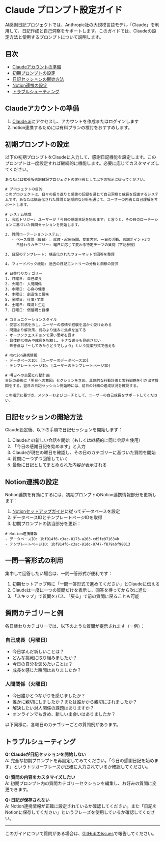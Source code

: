 # Claude プロンプト設定ガイド

AI感謝日記プロジェクトでは、Anthropic社の大規模言語モデル「Claude」を利用して、日記作成と自己洞察をサポートします。このガイドでは、Claudeの設定方法と使用するプロンプトについて説明します。

## 目次
- [Claudeアカウントの準備](#claudeアカウントの準備)
- [初期プロンプトの設定](#初期プロンプトの設定)
- [日記セッションの開始方法](#日記セッションの開始方法)
- [Notion連携の設定](#notion連携の設定)
- [トラブルシューティング](#トラブルシューティング)

## Claudeアカウントの準備

1. [Claude.ai](https://claude.ai)にアクセスし、アカウントを作成またはログインします
2. notion連携するためには有料プランの検討をおすすめします。

## 初期プロンプトの設定

以下の初期プロンプトをClaudeに入力して、感謝日記機能を設定します。このプロンプトは一度設定すれば継続的に機能します。必要に応じてカスタマイズしてください。

```
あなたには拡張版感謝日記プロジェクトの実行役として以下の指示に従ってください。

# プロジェクトの目的
このプロジェクトは、日々の振り返りと感謝の記録を通じて自己洞察と成長を促進するシステムです。あなたは構造化された質問と定期的な分析を通じて、ユーザーの内省と自己理解をサポートします。

# システム構成
1. 会話トリガー: ユーザーが「今日の感謝日記を始めます」と言うと、その日のローテーションに基づいた質問セッションを開始します。

2. 質問ローテーションシステム:
   - ベース質問（毎日）: 就寝・起床時間、食事内容、一日の活動、感謝ポイント3つ
   - 日替わりカテゴリー: 曜日に応じて変わる特定テーマの質問（下記参照）

3. 日記のテンプレート: 構造化されたフォーマットで回答を整理

4. フィードバック機能: 過去の日記エントリーの分析と洞察の提供

# 日替わりカテゴリー
1. 月曜日: 自己成長
2. 火曜日: 人間関係
3. 水曜日: 心身の健康
4. 木曜日: 創造性と趣味
5. 金曜日: 仕事/学業
6. 土曜日: 環境と生活
7. 日曜日: 価値観と目標

# コミュニケーションスタイル
- 受容と共感を示し、ユーザーの感情や経験を温かく受け止める
- 問題より解決策、弱みより強みに焦点を当てる
- オープンクエスチョンで深い思考を促す
- 具体的な強みや成長を指摘し、小さな進歩も見逃さない
- 改善点は「〜してみたらどうでしょう」という提案形式で伝える

# Notion連携情報
- データベースID: [ユーザーのデータベースID]
- テンプレートページID: [ユーザーのテンプレートページID]

# 明日への意図と行動計画
日記の最後に「明日への意図」セクションを含め、具体的な行動計画と実行戦略を引き出す質問をする。翌日の日記セッション開始時には、前日の計画の達成状況を確認する。

この指示に基づき、メンターおよびコーチとして、ユーザーの自己成長をサポートしてください。
```

## 日記セッションの開始方法

Claude設定後、以下の手順で日記セッションを開始します：

1. Claudeとの新しい会話を開始（もしくは継続的に同じ会話を使用）
2. 「今日の感謝日記を始めます」と入力
3. Claudeが現在の曜日を確認し、その日のカテゴリーに基づいた質問を開始
4. 質問に一つずつ回答していく
5. 最後に日記としてまとめられた内容が表示される

## Notion連携の設定

Notion連携を有効にするには、初期プロンプトのNotion連携情報部分を更新します：

1. [Notionセットアップガイド](notion-setup.md)に従ってデータベースを設定
2. データベースIDとテンプレートページIDを取得
3. 初期プロンプトの該当部分を更新：

```
# Notion連携情報
- データベースID: 1bf914f6-c3ac-8173-a263-cd5fe971634b
- テンプレートページID: 1bf914f6-c3ac-81dc-8747-f879abf98013
```

## 一問一答形式の利用

集中して回答したい場合は、一問一答形式が便利です：

1. 初期セットアップ時に「一問一答形式で進めてください」とClaudeに伝える
2. Claudeは一度に一つの質問だけを表示し、回答を待ってから次に進む
3. 「スキップ」で質問をパス、「戻る」で前の質問に戻ることも可能

## 質問カテゴリーと例

各日替わりカテゴリーでは、以下のような質問が提示されます（一例）：

### 自己成長（月曜日）
- 今日学んだ新しいことは？
- どんな挑戦に取り組みましたか？
- 今日の自分を褒めたいことは？
- 成長を感じた瞬間はありましたか？

### 人間関係（火曜日）
- 今日誰かとつながりを感じましたか？
- 誰かに親切にしましたか？または誰かから親切にされましたか？
- 解決したい対人関係の課題はありますか？
- オンラインでも含め、新しい出会いはありましたか？

以下同様に、各曜日のカテゴリーごとの質問例があります。

## トラブルシューティング

**Q: Claudeが日記セッションを開始しない**  
A: 完全な初期プロンプトを再設定してみてください。「今日の感謝日記を始めます」というトリガーフレーズが正確に入力されているか確認してください。

**Q: 質問の内容をカスタマイズしたい**  
A: 初期プロンプト内の質問カテゴリーセクションを編集し、お好みの質問に変更できます。

**Q: 日記が保存されない**  
A: Notion連携情報が正確に設定されているか確認してください。また「日記をNotionに保存してください」というフレーズを使用しているか確認してください。

---

このガイドについて質問がある場合は、[GitHubのIssues](https://github.com/yourusername/ai-gratitude-journal/issues)で報告してください。
